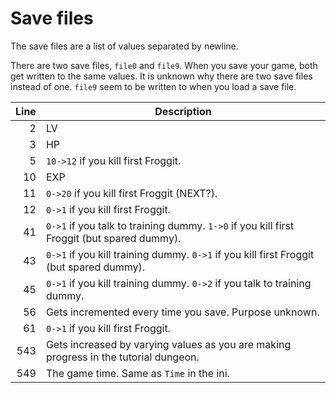 # Save files

The save files are a list of values separated by newline.

There are two save files, `file0` and `file9`. When you save your game, both get written to the same values.
It is unknown why there are two save files instead of one. `file9` seem to be written to when you load a save file.

Line | Description
----:| -----------
   2 | LV
   3 | HP
   5 | `10->12` if you kill first Froggit.
  10 | EXP
  11 | `0->20` if you kill first Froggit (NEXT?).
  12 | `0->1` if you kill first Froggit.
  41 | `0->1` if you talk to training dummy. `1->0` if you kill first Froggit (but spared dummy).
  43 | `0->1` if you kill training dummy. `0->1` if you kill first Froggit (but spared dummy).
  45 | `0->1` if you kill training dummy. `0->2` if you talk to training dummy.
  56 | Gets incremented every time you save. Purpose unknown.
  61 | `0->1` if you kill first Froggit.
 543 | Gets increased by varying values as you are making progress in the tutorial dungeon.
 549 | The game time. Same as `Time` in the ini.
